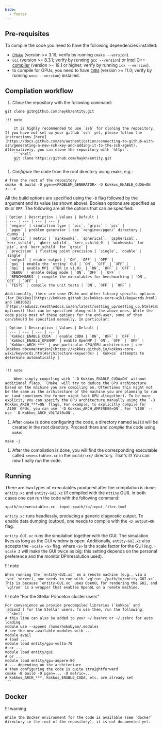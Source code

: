 ```yaml
---
hide:
  - footer
---
```


## Pre-requisites

To compile the code you need to have the following dependencies installed:

  - [`CMake`](https://cmake.org/) (version >= 3.16; verify by running `cmake --version`).
  - [`GCC`](https://gcc.gnu.org/) (version >= 8.3.1; verify by running `gcc --version`) or [Intel C++ compiler](https://www.intel.com/content/www/us/en/developer/tools/oneapi/dpc-compiler.html) (version >= 19.1 or higher; verify by running `icx --version`).
  - to compile for GPUs, you need to have [`CUDA`](https://developer.nvidia.com/cuda-toolkit) (version >= 11.0; verify by running `nvcc --version`) installed.

## Compilation workflow

1. _Clone_ the repository with the following command:
  ```shell
  git clone git@github.com:haykh/entity.git
  ```
  
    !!! note
      
        It is highly recommended to use `ssh` for cloning the repository. If you have not set up your github `ssh` yet, please follow the instructions [here](https://docs.github.com/en/authentication/connecting-to-github-with-ssh/generating-a-new-ssh-key-and-adding-it-to-the-ssh-agent). Alternatively, you can clone the repository with `https`:
        ```shell
        git clone https://github.com/haykh/entity.git
        ```

1. _Configure_ the code from the root directory using `cmake`, e.g.:
  ```shell
  # from the root of the repository
  cmake -B build -D pgen=<PROBLEM_GENERATOR> -D Kokkos_ENABLE_CUDA=ON <...>
  ```
  All the build options are specified using the `-D` flag followed by the argument and its value (as shown above). Boolean options are specified as `ON` or `OFF`. The following are all the options that can be specified:

    | Option | Description | Values | Default |
    | --- | --- | --- | --- |
    | `engine` | simulation type | `pic`, `grpic` | `pic` |
    | `pgen` | problem generator | see `<engine>/pgen/` directory | `dummy` |
    | `metric` | metric | `minkowski`, `spherical`, `qspherical`, `kerr_schild`, `qkerr_schild`, `kerr_schild_0` | `minkowski` for `pic`, and `kerr_schild` for `grpic` |
    | `precision` | floating point precision | `single`, `double` | `single` |
    | `output` | enable output | `ON`, `OFF` | `OFF` |
    | `gui` | enable the `nttiny` GUI | `ON`, `OFF` | `OFF` |
    | `mpi` | enable MPI _(TBR in v1.0)_ | `ON`, `OFF` | `OFF` |
    | `DEBUG` | enable debug mode | `ON`, `OFF` | `OFF` |
    | `BENCHMARKS` | compile the executables for benchmarking | `ON`, `OFF` | `OFF` |
    | `TESTS` | compile the unit tests | `ON`, `OFF` | `OFF` |
    
    Additionally, there are some CMake and other library-specific options (for [Kokkos](https://kokkos.github.io/kokkos-core-wiki/keywords.html) and [ADIOS2](https://adios2.readthedocs.io/en/latest/setting_up/setting_up.html#cmake-options)) that can be specified along with the above ones. While the code picks most of these options for the end-user, some of them can/should be specified manually. In particular:

    | Option | Description | Values | Default |
    | --- | --- | --- | --- |
    | `Kokkos_ENABLE_CUDA` | enable CUDA | `ON`, `OFF` | `OFF` |
    | `Kokkos_ENABLE_OPENMP` | enable OpenMP | `ON`, `OFF` | `OFF` |
    | `Kokkos_ARCH_***` | use particular CPU/GPU architecture | see [Kokkos documentation](https://kokkos.github.io/kokkos-core-wiki/keywords.html#architecture-keywords) | `Kokkos` attempts to determine automatically |


    !!! note
        
        When simply compiling with `-D Kokkos_ENABLE_CUDA=ON` without additional flags, `CMake` will try to deduce the GPU architecture based on the machine you are compiling on. Oftentimes this might not be the same as the architecture of the machine you are planning to run on (and sometimes the former might lack GPU altogether). To be more explicit, you can specify the GPU architecture manually using the `-D Kokkos_ARCH_***=ON` flags. For example, to explicitly compile for `A100` GPUs, you can use `-D Kokkos_ARCH_AMPERE80=ON`. For `V100` -- use `-D Kokkos_ARCH_VOLTA70=ON`.


1. After `cmake` is done configuring the code, a directory named `build` will be created in the root directory. Proceed there and _compile_ the code using `make`:
  ```shell
  make -j
  ```

1. After the compilation is done, you will find the corresponding executable called `<executable>.xc` in the `build/src/` directory. That's it! You can now finally _run_ the code.

## Running

There are two types of executables produced after the compilation is done: `entity.xc` and `entity-GUI.xc` (if compiled with the `nttiny` GUI). In both cases one can run the code with the following command:

```shell
<path/to/executable>.xc -input <path/to/input_file>.toml
```
`entity.xc` runs headlessly, producing a generic diagnostic output. To enable data dumping (output), one needs to compile with the `-D output=ON` flag. 

`entity-GUI.xc` runs the simulation together with the GUI. The simulation lives as long as the GUI window is open. Additionally, `entity-GUI.xc` also accepts the `-scale <S>` flag, where `<S>` is the scale factor for the GUI (e.g. `-scale 2` will make the GUI twice as big; this setting depends on the personal preference and the monitor DPI/resolution used).

!!! note
    
    When running the `entity-GUI.xc` on a remote machine (e.g., via a `vnc` server), one needs to run with `vglrun ./path/to/entity-GUI.xc`. This is because `entity-GUI.xc` uses OpenGL for rendering the GUI, and `vglrun` is a wrapper that enables OpenGL on a remote machine.
      
!!! note "For the Stellar Princeton cluster users"
    
    For convenience we provide precompiled libraries (`kokkos` and `adios2`) for the Stellar users. To use them, run the following:
    ```shell
    # this line can also be added to your ~/.bashrc or ~/.zshrc for auto loading
    module use --append /home/hakobyan/.modules
    # see the new available modules with ...
    module avail
    # load ...
    module load entity/gpu-volta-70
    # or ...
    module load entity/gui
    # or ...
    module load entity/gpu-ampere-80
    # ... depending on the architecture
    # then configuring the code is quite straightforward
    cmake -B build -D pgen=... -D metric=...
    # Kokkos_ARCH_***, Kokkos_ENABLE_CUDA, etc. are already set
    ```

## Docker 

!!! warning
  
    While the Docker environment for the code is available (see `docker` directory in the root of the repository), it is not documented yet.